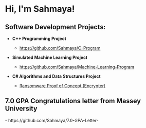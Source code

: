 <h1>Hi, I'm Sahmaya! 

<h2> Software Development Projects:</h2>

- <b>C++ Programming Project</b>
  - https://github.com/Sahmaya/C-Program
    
- <b>Simulated Machine Learning Project</b>
  - https://github.com/Sahmaya/Machine-Learning-Program
  
- <b>C# Algorithms and Data Structures Project</b>
  - [Ransomware Proof of Concept (Encrypter)](https://github.com/joshmadakor1/EncrypterPOC)
     
<h2> 7.0 GPA Congratulations letter from Massey University</h2>
   - https://github.com/Sahmaya/7.0-GPA-Letter-

